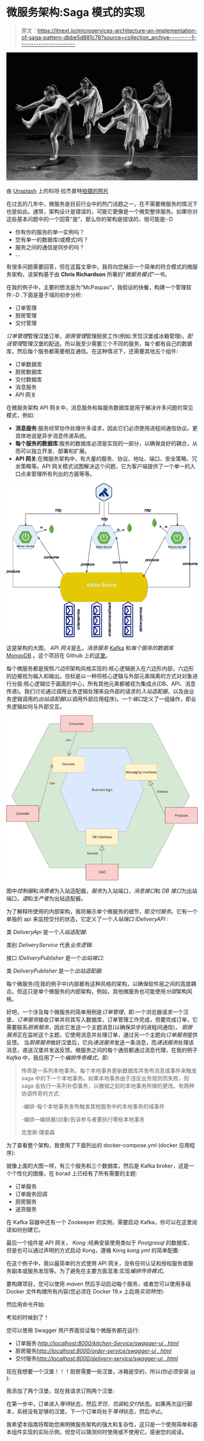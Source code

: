 # 微服务架构:Saga 模式的实现

> 原文：<https://itnext.io/microservices-architecture-an-implementation-of-saga-pattern-dbbe5d881c78?source=collection_archive---------1----------------------->

![](img/42d4c07dd94b18bef3d634e140f4b503.png)

由 [Unsplash](https://unsplash.com?utm_source=medium&utm_medium=referral) 上的科坦·拉杰普特[拍摄的照片](https://unsplash.com/@ketan_rajput?utm_source=medium&utm_medium=referral)

在过去的几年中，微服务是目前行业中的热门话题之一，在不需要微服务的情况下也是如此。通常，架构设计是错误的，可能它更像是一个微型整体服务。如果你对这些基本问题中的一个回答“是”，那么你的架构是错误的，很可能是:-D

*   你有你的服务的单一实例吗？
*   您有单一的数据库(或模式)吗？
*   服务之间的通信是同步的吗？
*   …

有很多问题需要回答，但在这篇文章中，我将向您展示一个简单的符合模式的微服务架构，该架构基于由 **Chris Richardson** 所著的“*微服务模式*”一书。

在我的例子中，主要的想法是为“McPaspao”，我假设的快餐，构建一个管理软件:-D .下面是基于域的初步分析:

*   订单管理
*   厨房管理
*   交付管理

*订单管理*管理汉堡订单，*厨房管理*管理厨房工作(例如:烹饪汉堡或冰箱管理)，*配送管理*管理汉堡的配送。所以我至少需要三个不同的服务，每个都有自己的数据库，然后每个服务都需要相互通信。在这种情况下，还需要其他五个组件:

*   订单数据库
*   厨房数据库
*   交付数据库
*   消息服务
*   API 网关

在微服务架构 API 网关中，消息服务和每服务数据库是用于解决许多问题的常见模式，例如:

*   **消息服务**:服务经常协作处理许多请求，因此它们必须使用进程间通信协议。更具体地说是异步消息传递系统。
*   **每个服务的数据库**:服务的数据库必须是实现的一部分，以确保良好的耦合，从而可以独立开发、部署和扩展。
*   **API 网关**:在微服务架构中，有大量的服务、协议、地址、端口、安全策略、冗余策略等。API 网关模式试图解决这个问题，它为客户端提供了一个单一的入口点来管理所有列出的方面等等。

![](img/a8fbce6a9663d497603c48b1bb45bb8d.png)

这是架构的大图， *API 网关*是[孔](https://konghq.com/kong)，*消息服务* [Kafka](https://kafka.apache.org/) 和*每个服务的数据库* [MongoDB](https://www.mongodb.com/) 。这个项目在 Github 上的[这里](https://github.com/paspao/McPaspaoTakeAway)。

每个微服务都是按照*六边形*架构风格实现的:核心逻辑嵌入在六边形内部，六边形的边被视为输入和输出。目标是以一种将核心逻辑与外部元素隔离的方式对对象进行分层:核心逻辑位于画面的中心，所有其他元素都被视为集成点(DB、API、消息传递)。我们讨论通过调用业务逻辑处理来自外部的请求的*入站适配器*，以及由业务逻辑调用的*出站适配器*(以调用外部应用程序)。一个*端口*定义了一组操作，即业务逻辑如何与外部交互。

![](img/49e2004b9aaf3c3e6a69d1310b3b558f.png)

图中*控制器*和*消费者*为入站适配器，*服务*为入站端口，*消息接口*和 *DB 接口*为出站端口，*道*和*生产者*为出站适配器。

为了解释所使用的内部架构，我将展示单个微服务的细节，即*交付服务*。它有一个单独的 api 来监控交付的状态，它定义了一个*入站端口 IDeliveryAPI* :

类 *DeliveryApi* 是一个*入站适配器*:

类别 *DeliveryService* 代表*业务逻辑*:

接口 *IDeliveryPublisher* 是一个*出站端口*:

类 *DeliveryPublisher* 是一个*出站适配器*:

每个微服务(在我的例子中)内部都有这种风格的架构，以确保软件层之间的高度耦合。但这只是单个微服务的内部架构，例如，其他微服务也可能使用*分层*架构风格。

好吧，一个涉及每个微服务的简单用例是*订单管理*，即:一个浏览器请求一个汉堡，*订单服务*接收订单并将其写入数据库，订单管理工作完成，但要完成订单，它需要联系*厨房服务*，因此它发送一个主题消息(以确保异步的进程间通信)， *厨房服务*正在监听这个主题，它使用消息并处理订单，通过另一个主题向*订单服务*提供反馈。 当*厨房服务*做好汉堡后，它向*递送服务*发送一条消息，而*递送服务*处理该消息，递送汉堡并发送反馈。微服务之间的每个通信都通过消息代理，在我的例子 *Kafka* 中，我应用了一个*编排传奇模式*，即:

> 传奇是一系列本地事务。每个本地事务更新数据库并发布消息或事件来触发 saga 中的下一个本地事务。如果本地事务由于违反业务规则而失败，则 saga 会执行一系列补偿事务，以撤销之前的本地事务所做的更改。有两种协调传奇的方式:
> 
> -编排-每个本地事务发布触发其他服务中的本地事务的域事件
> 
> -编排—编排器(对象)告诉参与者要执行哪些本地事务
> 
> 克里斯·理查森

为了查看整个架构，我使用了下面列出的 docker-compose.yml (docker 应用程序):

就像上面的大图一样，有三个服务和三个数据库，然后是 Kafka broker，这是一个个性化的图像，在 borad 上已经有了所有需要的主题:

*   订单服务
*   订单服务回调
*   厨房服务
*   送货服务

在 Kafka 容器中还有一个 Zookeeper 的实例，需要启动 Kafka，你可以在这里阅读如何创建它。

最后一个组件是 API 网关， *Kong* :经典安装使用类似于 *Postgresql* 的数据库，但是也可以通过声明的方式启动 Kong，遵循 Kong *kong.yml* 的简单配置:

在这个例子中，我以最简单的方式使用 API 网关，没有任何认证和授权服务或服务副本或服务发现等。为了避免在主要方面混淆:实现*编排传奇模式*。

要构建项目，您可以使用 *maven* 然后手动启动每个服务，或者您可以使用多级 Docker 文件构建所有内容(您必须在 Docker 19.x 上启用*实验特性*):

然后用命令开始:

考验的时候到了！

您可以使用 Swagger 用户界面验证每个微服务都在运行:

*   订单服务:[*http://localhost:8000/kitchen-Service/swagger-ui . html*](http://localhost:8000/kitchen-service/swagger-ui.html)
*   厨房服务[*http://localhost:8000/order-service/swagger-ui . html*](http://localhost:8000/order-service/swagger-ui.html)
*   交付服务[*http://localhost:8000/delivery-service/swagger-ui . html*](http://localhost:8000/delivery-service/swagger-ui.html)

现在我想要一个汉堡！！！厨房需要一些汉堡，冰箱是空的，所以(你必须安装 [jq](https://stedolan.github.io/jq/) ):

我添加了两个汉堡，现在我请求订购两个汉堡:

在第一步中，订单进入*等待*状态，然后*烹饪*、*包装*和*交付*状态。如果再次运行脚本，系统没有足够的汉堡，下一个订单将处于*等待*状态，然后*中止*。

我希望本指南将帮助您阐明微服务架构的强大和复杂性，这只是一个使用简单和基本组件实现的实际示例，但您可以猜测何时使用或不使用它。感谢您的阅读。